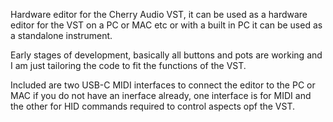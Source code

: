 Hardware editor for the Cherry Audio VST, it can be used as a hardware editor for the VST on a PC or MAC etc or with a built in PC it can be used as a standalone instrument.

Early stages of development, basically all buttons and pots are working and I am just tailoring the code to fit the functions of the VST.

Included are two USB-C MIDI interfaces to connect the editor to the PC or MAC if you do not have an inerface already, one interface is for MIDI and the other for HID commands required to control aspects opf the VST.
